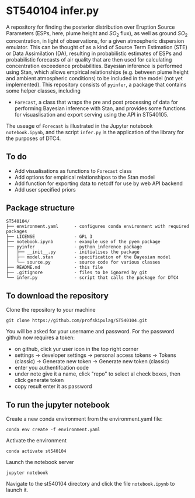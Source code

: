 # ST540104 infer.py
A repository for finding the posterior distribution over Eruption Source Parameters (ESPs, here, plume height and $SO_2$ flux), as well as ground $SO_2$ concentration, in light of observations, for a given atmospheric dispersion emulator. This can be thought of as a kind of Source Term Estimation (STE) or Data Assimilation (DA), resulting in probabilistic estimates of ESPs and probabilistic forecasts of air quality that are then used for calculating concentration exceedence probabilities. Bayesian inference is performed using Stan, which allows empirical relationships (e.g. between plume height and ambient atmospheric conditions) to be included in the model (not yet implemented). This repository consists of `pyinfer`, a package that contains some helper classes, including 

 * `Forecast`, a class that wraps the pre and post processing of data for performing Bayesian inference with Stan, and provides some functions for visuaslisation and export serving using the API in ST540105.

The useage of `Forecast` is illustrated in the Jupyter notebook `notebook.ipynb`, and the script `infer.py` is the application of the library for the purposes of DTC4. 

## To do
 * Add visualisations as functions to `Forecast` class
 * Add options for empirical relationshipos to the Stan model
 * Add function for exporting data to netcdf for use by web API backend
 * Add user specified priors
 
## Package structure


    ST540104/
    ├── environment.yaml      - configures conda environment with required packages
    ├── LICENSE               - GPL 3
    ├── notebook.ipynb        - example use of the pyem package
    ├── pyinfer               - python inference package
    │   ├── __init__.py       - initialises the package
    │   ├── model.stan        - specification of the Bayesian model
    │   └── source.py         - source code for various classes
    ├── README.md             - this file
    ├── .gitignore            - files to be ignored by git
    └── infer.py              - script that calls the package for DTC4


## To download the repository
Clone the repository to your machine

    git clone https://github.com/profskipulag/ST540104.git

You will be asked for your username and password. For the password github now requires a token:
- on github, click yur user icon in the top right corner
- settings -> developer settings -> personal access tokens -> Tokens (classic) -> Generate new token -> Generate new token (classic) 
- enter you authentifcation code
- under note give it a name, click "repo" to select al check boxes, then click generate token
- copy result enter it as password

## To run the jupyter notebook
Create a new conda environment from the environment.yaml file:

    conda env create -f environment.yaml

Activate the environment

    conda activate st540104
    
Launch the notebook server

    jupyter notebook
    
Navigate to the st540104 directory and click the file `notebook.ipynb` to launch it.